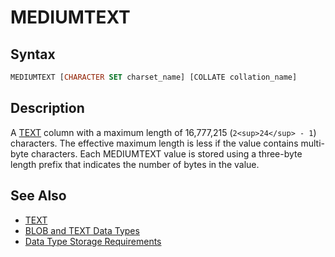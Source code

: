 # MEDIUMTEXT

## Syntax

```sql
MEDIUMTEXT [CHARACTER SET charset_name] [COLLATE collation_name]
```

## Description

A [TEXT](/columns-storage-engines-and-plugins/data-types/string-data-types/text) column with a 
maximum length of 16,777,215 (`2<sup>24</sup> - 1`)
characters.  The effective maximum length is less if the value
contains multi-byte characters. Each MEDIUMTEXT value is stored using
a three-byte length prefix that indicates the number of bytes in the
value.

## See Also

- [TEXT](/columns-storage-engines-and-plugins/data-types/string-data-types/text)
- [BLOB and TEXT Data Types](/columns-storage-engines-and-plugins/data-types/string-data-types/blob-and-text-data-types)
- [Data Type Storage Requirements](/columns-storage-engines-and-plugins/data-types/data-type-storage-requirements)